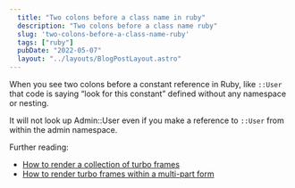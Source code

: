 ```yaml
---
  title: "Two colons before a class name in ruby"
  description: "Two colons before a class name ruby"
  slug: 'two-colons-before-a-class-name-ruby'
  tags: ["ruby"]
  pubDate: "2022-05-07"
  layout: "../layouts/BlogPostLayout.astro"
---
```


When you see two colons before a constant reference in Ruby, like `::User` that code is saying “look for this constant” defined without any namespace or nesting.

It will not look up Admin::User even if you make a reference to `::User` from within the admin namespace.

Further reading:
- [How to render a collection of turbo frames](https://tinytechtuts.com/2022-rendering-a-collection-of-turbo-frames)
- [How to render turbo frames within a multi-part form](https://tinytechtuts.com/2022-rendering-a-turbo-frame-inside-a-form)


